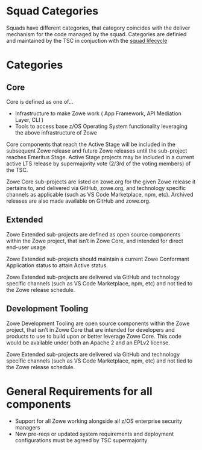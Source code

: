 # Squad Categories

Squads have different categories, that category coincides with the deliver mechanism for the code managed by the squad. Categories are definied and maintained by the TSC in conjuction with the [squad lifecycle](lifecycle.md)

# Categories

## Core

Core is defined as one of...
- Infrastructure to make Zowe work ( App Framework, API Mediation Layer, CLI )
- Tools to access base z/OS Operating System functionality leveraging the above infrastructure of Zowe

Core components that reach the Active Stage will be included in the subsequent Zowe release and future Zowe releases until the sub-project reaches Emeritus Stage. Active Stage projects may be included in a current active LTS release by supermajority vote (2/3rd of the voting members) of the TSC.

Zowe Core sub-projects are listed on zowe.org for the given Zowe release it pertains to, and delivered via GitHub, zowe.org, and technology specific channels as applicable (such as VS Code Marketplace, npm, etc). Archived releases are also made available on GitHub and zowe.org.

## Extended

Zowe Extended sub-projects are defined as open source components within the Zowe project, that isn’t in Zowe Core, and intended for direct end-user usage

Zowe Extended sub-projects should maintain a current Zowe Conformant Application status to attain Active status.

Zowe Extended sub-projects are delivered via GitHub and technology specific channels (such as VS Code Marketplace, npm, etc) and not tied to the Zowe release schedule.

## Development Tooling

Zowe Development Tooling are open source components within the Zowe project, that isn’t in Zowe Core that are intended for developers and products to use to build upon or better leverage Zowe Core. This code would be available under both an Apache 2 and an EPLv2 license.

Zowe Extended sub-projects are delivered via GitHub and technology specific channels (such as VS Code Marketplace, npm, etc) and not tied to the Zowe release schedule.

# General Requirements for all components

- Support for all Zowe working alongside all z/OS enterprise security managers
- New pre-reqs or updated system requirements and deployment configurations must be agreed by TSC supermajority
